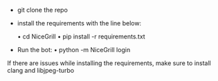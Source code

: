 - git clone the repo

- install the requirements with the line below:

  • cd NiceGrill
  • pip install -r requirements.txt

- Run the bot:
  • python -m NiceGrill login

If there are issues while installing the requirements, make sure to install clang and libjpeg-turbo
